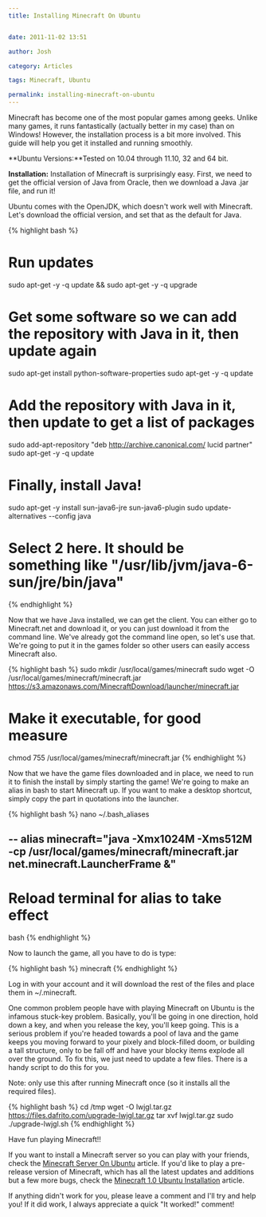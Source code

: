 ```yaml
---
title: Installing Minecraft On Ubuntu


date: 2011-11-02 13:51

author: Josh

category: Articles

tags: Minecraft, Ubuntu

permalink: installing-minecraft-on-ubuntu
---
```


Minecraft has become one of the most popular games among geeks. Unlike
many games, it runs fantastically (actually better in my case) than on
Windows! However, the installation process is a bit more involved. This
guide will help you get it installed and running smoothly.

**Ubuntu Versions:**Tested on 10.04 through 11.10, 32 and 64 bit.

**Installation:** Installation of Minecraft is surprisingly easy. First,
we need to get the official version of Java from Oracle, then we
download a Java .jar file, and run it!

Ubuntu comes with the OpenJDK, which doesn't work well with Minecraft.
Let's download the official version, and set that as the default for
Java.

{% highlight bash %}
# Run updates
sudo apt-get -y -q update && sudo apt-get -y -q upgrade
# Get some software so we can add the repository with Java in it, then update again
sudo apt-get install python-software-properties
sudo apt-get -y -q update
# Add the repository with Java in it, then update to get a list of packages
sudo add-apt-repository "deb http://archive.canonical.com/ lucid partner"
sudo apt-get -y -q update
# Finally, install Java!
sudo apt-get -y install sun-java6-jre sun-java6-plugin
sudo update-alternatives --config java
# Select 2 here. It should be something like "/usr/lib/jvm/java-6-sun/jre/bin/java"
{% endhighlight %}

Now that we have Java installed, we can get the client. You can either
go to Minecraft.net and download it, or you can just download it from
the command line. We've already got the command line open, so let's use
that. We're going to put it in the games folder so other users can
easily access Minecraft also.

{% highlight bash %}
sudo mkdir /usr/local/games/minecraft
sudo wget -O /usr/local/games/minecraft/minecraft.jar https://s3.amazonaws.com/MinecraftDownload/launcher/minecraft.jar
# Make it executable, for good measure
chmod 755 /usr/local/games/minecraft/minecraft.jar
{% endhighlight %}

Now that we have the game files downloaded and in place, we need to run
it to finish the install by simply starting the game! We're going to
make an alias in bash to start Minecraft up. If you want to make a
desktop shortcut, simply copy the part in quotations into the launcher.

{% highlight bash %}
nano ~/.bash_aliases

--
alias minecraft="java -Xmx1024M -Xms512M -cp
/usr/local/games/minecraft/minecraft.jar net.minecraft.LauncherFrame &"
--

# Reload terminal for alias to take effect
bash
{% endhighlight %}

Now to launch the game, all you have to do is type:

{% highlight bash %}
minecraft
{% endhighlight %}

Log in with your account and it will download the rest of the files and
place them in \~/.minecraft.

One common problem people have with playing Minecraft on Ubuntu is the
infamous stuck-key problem. Basically, you'll be going in one direction,
hold down a key, and when you release the key, you'll keep going. This
is a serious problem if you're headed towards a pool of lava and the
game keeps you moving forward to your pixely and block-filled doom, or
building a tall structure, only to be fall off and have your blocky
items explode all over the ground. To fix this, we just need to update a
few files. There is a handy script to do this for you.

Note: only use this after running Minecraft once (so it installs all the
required files).

{% highlight bash %}
cd /tmp
wget -O lwjgl.tar.gz https://files.dafrito.com/upgrade-lwjgl.tar.gz
tar xvf lwjgl.tar.gz
sudo ./upgrade-lwjgl.sh
{% endhighlight %}

Have fun playing Minecraft!!

If you want to install a Minecraft server so you can play with your
friends, check the [Minecraft Server On
Ubuntu](http://www.servercobra.com/minecraft-server-on-ubuntu/) article.
If you'd like to play a pre-release version of Minecraft, which has all
the latest updates and additions but a few more bugs, check the
[Minecraft 1.0 Ubuntu
Installation](http://www.servercobra.com/minecraft-1-0-ubuntu-installation/)
article.

If anything didn't work for you, please leave a comment and I'll try and
help you! If it did work, I always appreciate a quick "It worked!"
comment!
